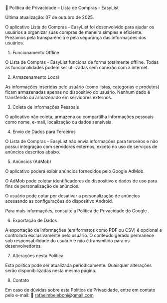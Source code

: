 📄 Política de Privacidade – Lista de Compras - EasyList

Última atualização: 07 de outubro de 2025.

O aplicativo Lista de Compras - EasyList foi desenvolvido para ajudar os usuários a organizar suas compras de maneira simples e eficiente. Prezamos pela transparência e pela segurança das informações dos usuários.

1. Funcionamento Offline

O Lista de Compras - EasyList funciona de forma totalmente offline. Todas as funcionalidades podem ser utilizadas sem conexão com a internet.

2. Armazenamento Local

As informações inseridas pelo usuário (como listas, categorias e produtos) ficam armazenadas apenas no dispositivo do usuário.
Nenhum dado é transferido ou armazenado em servidores externos.

3. Coleta de Informações Pessoais

O aplicativo não coleta, armazena ou compartilha informações pessoais como nome, e-mail, localização ou dados sensíveis.

4. Envio de Dados para Terceiros

O Lista de Compras - EasyList não envia informações para terceiros e não possui integração com servidores externos, exceto no uso de serviços de anúncios descritos abaixo.

5. Anúncios (AdMob)

O aplicativo poderá exibir anúncios fornecidos pelo Google AdMob.

O AdMob pode coletar identificadores de dispositivo e dados de uso para fins de personalização de anúncios.

O usuário pode optar por desativar a personalização de anúncios acessando as configurações do dispositivo Android.

Para mais informações, consulte a Política de Privacidade do Google
.

6. Exportação de Dados

A exportação de informações (em formatos como PDF ou CSV) é opcional e controlada exclusivamente pelo usuário.
O conteúdo gerado permanece sob responsabilidade do usuário e não é transmitido para os desenvolvedores.

7. Alterações nesta Política

Esta política pode ser atualizada periodicamente. Quaisquer alterações serão disponibilizadas nesta mesma página.

8. Contato

Em caso de dúvidas sobre esta Política de Privacidade, entre em contato pelo e-mail:
📧 rafaelmbeleboni@gmail.com

